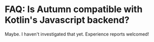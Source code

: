 # FAQ: Is Autumn compatible with Kotlin's Javascript backend?

Maybe. I haven't investigated that yet. Experience reports welcomed!